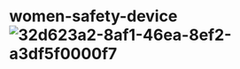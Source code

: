 # women-safety-device![32d623a2-8af1-46ea-8ef2-a3df5f0000f7](https://user-images.githubusercontent.com/65806100/201958573-d98d0312-37fc-4313-a8c8-3d484c25757d.jpg)
